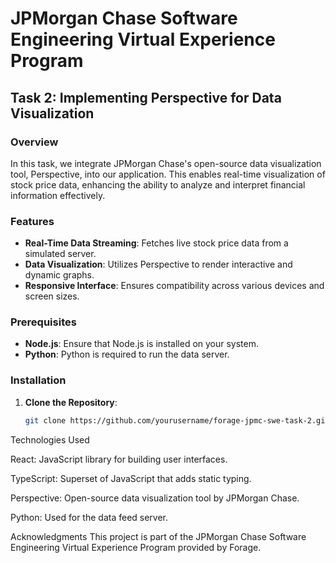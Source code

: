 # JPMorgan Chase Software Engineering Virtual Experience Program

## Task 2: Implementing Perspective for Data Visualization

### Overview

In this task, we integrate JPMorgan Chase's open-source data visualization tool, Perspective, into our application. This enables real-time visualization of stock price data, enhancing the ability to analyze and interpret financial information effectively.

### Features

- **Real-Time Data Streaming**: Fetches live stock price data from a simulated server.
- **Data Visualization**: Utilizes Perspective to render interactive and dynamic graphs.
- **Responsive Interface**: Ensures compatibility across various devices and screen sizes.

### Prerequisites

- **Node.js**: Ensure that Node.js is installed on your system.
- **Python**: Python is required to run the data server.

### Installation

1. **Clone the Repository**:

   ```bash
   git clone https://github.com/yourusername/forage-jpmc-swe-task-2.git
   
Technologies Used

React: JavaScript library for building user interfaces.

TypeScript: Superset of JavaScript that adds static typing.

Perspective: Open-source data visualization tool by JPMorgan Chase.

Python: Used for the data feed server.

Acknowledgments
This project is part of the JPMorgan Chase Software Engineering Virtual Experience Program provided by Forage.
